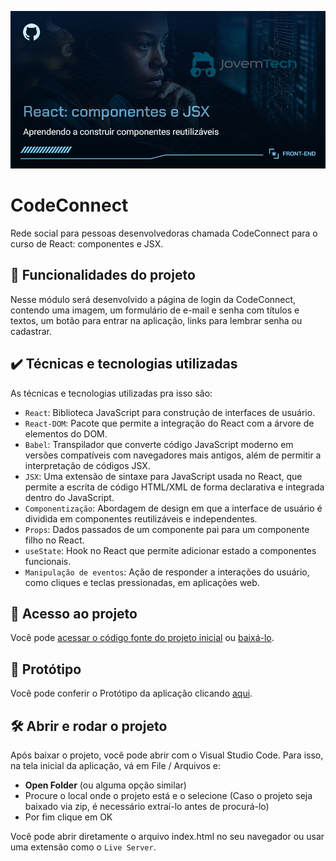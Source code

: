 ![TESTE](img/n21Gypa.png)

# CodeConnect

Rede social para pessoas desenvolvedoras chamada CodeConnect para o curso de React: componentes e JSX.

## 🔨 Funcionalidades do projeto

Nesse módulo será desenvolvido a página de login da CodeConnect, contendo uma imagem, um formulário de e-mail e senha com títulos e textos, um botão para entrar na aplicação, links para lembrar senha ou cadastrar.

## ✔️ Técnicas e tecnologias utilizadas

As técnicas e tecnologias utilizadas pra isso são:

- `React`: Biblioteca JavaScript para construção de interfaces de usuário.
- `React-DOM`: Pacote que permite a integração do React com a árvore de elementos do DOM.
- `Babel`: Transpilador que converte código JavaScript moderno em versões compatíveis com navegadores mais antigos, além de permitir a interpretação de códigos JSX.
- `JSX`: Uma extensão de sintaxe para JavaScript usada no React, que permite a escrita de código HTML/XML de forma declarativa e integrada dentro do JavaScript.
- `Componentização`: Abordagem de design em que a interface de usuário é dividida em componentes reutilizáveis e independentes.
- `Props`: Dados passados de um componente pai para um componente filho no React.
- `useState`: Hook no React que permite adicionar estado a componentes funcionais.
- `Manipulação de eventos`: Ação de responder a interações do usuário, como cliques e teclas pressionadas, em aplicações web.

## 📁 Acesso ao projeto

Você pode [acessar o código fonte do projeto inicial](https://github.com/ClaudenyAvelino/JOVEM-TECH-TC-REACT-JS) ou [baixá-lo](https://github.com/ClaudenyAvelino/JOVEM-TECH-TC-REACT-JS/archive/refs/heads/main.zip).

## 🎨 Protótipo

Você pode conferir o Protótipo da aplicação clicando [aqui](img/React_%20construíndo%20componentes%20com%20JSX%20_%20CodeConnect.pdf).

## 🛠️ Abrir e rodar o projeto

Após baixar o projeto, você pode abrir com o Visual Studio Code. Para isso, na tela inicial da aplicação, vá em File / Arquivos e:

- **Open Folder** (ou alguma opção similar)
- Procure o local onde o projeto está e o selecione (Caso o projeto seja baixado via zip, é necessário extraí-lo antes de procurá-lo)
- Por fim clique em OK

Você pode abrir diretamente o arquivo index.html no seu navegador ou usar uma extensão como o `Live Server`.
